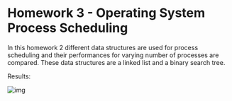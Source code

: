 # Homework 3 - Operating System Process Scheduling
In this homework 2 different data structures are used for process scheduling and their performances 
for varying number of processes are compared. 
These data structures are a linked list and a binary search tree.

Results: 

![img](https://i.imgur.com/o9W3NYu.png)


